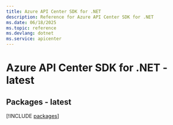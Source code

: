 ```yaml
---
title: Azure API Center SDK for .NET
description: Reference for Azure API Center SDK for .NET
ms.date: 06/18/2025
ms.topic: reference
ms.devlang: dotnet
ms.service: apicenter
---
```

# Azure API Center SDK for .NET - latest
## Packages - latest
[!INCLUDE [packages](api-center-index.md)]
